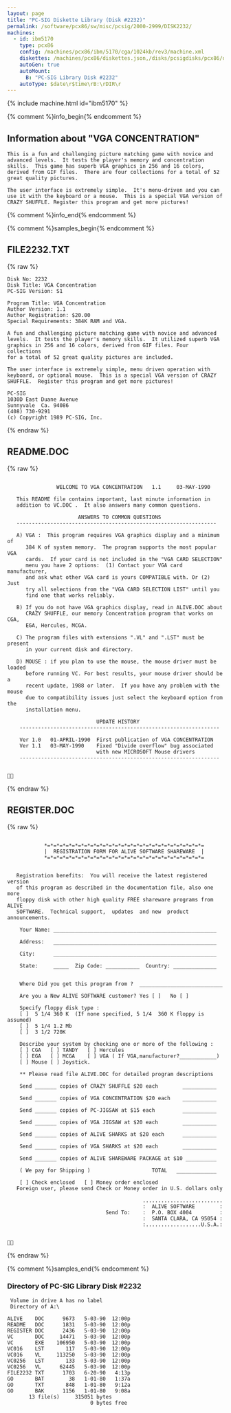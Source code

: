 ```yaml
---
layout: page
title: "PC-SIG Diskette Library (Disk #2232)"
permalink: /software/pcx86/sw/misc/pcsig/2000-2999/DISK2232/
machines:
  - id: ibm5170
    type: pcx86
    config: /machines/pcx86/ibm/5170/cga/1024kb/rev3/machine.xml
    diskettes: /machines/pcx86/diskettes.json,/disks/pcsigdisks/pcx86/diskettes.json
    autoGen: true
    autoMount:
      B: "PC-SIG Library Disk #2232"
    autoType: $date\r$time\rB:\rDIR\r
---
```


{% include machine.html id="ibm5170" %}

{% comment %}info_begin{% endcomment %}

## Information about "VGA CONCENTRATION"

    This is a fun and challenging picture matching game with novice and
    advanced levels.  It tests the player's memory and concentration
    skills.  This game has superb VGA graphics in 256 and 16 colors,
    derived from GIF files.  There are four collections for a total of 52
    great quality pictures.
    
    The user interface is extremely simple.  It's menu-driven and you can
    use it with the keyboard or a mouse.  This is a special VGA version of
    CRAZY SHUFFLE. Register this program and get more pictures!
{% comment %}info_end{% endcomment %}

{% comment %}samples_begin{% endcomment %}

## FILE2232.TXT

{% raw %}
```
Disk No: 2232                                                           
Disk Title: VGA Concentration                                           
PC-SIG Version: S1                                                      
                                                                        
Program Title: VGA Concentration                                        
Author Version: 1.1                                                     
Author Registration: $20.00                                             
Special Requirements: 384K RAM and VGA.                                 
                                                                        
A fun and challenging picture matching game with novice and advanced    
levels.  It tests the player's memory skills.  It utilized superb VGA   
graphics in 256 and 16 colors, derived from GIF files. Four collections 
for a total of 52 great quality pictures are included.                  
                                                                        
The user interface is extremely simple, menu driven operation with      
keyboard, or optional mouse.  This is a special VGA version of CRAZY    
SHUFFLE.  Register this program and get more pictures!                  
                                                                        
PC-SIG                                                                  
1030D East Duane Avenue                                                 
Sunnyvale  Ca. 94086                                                    
(408) 730-9291                                                          
(c) Copyright 1989 PC-SIG, Inc.                                         
```
{% endraw %}

## README.DOC

{% raw %}
```

                WELCOME TO VGA CONCENTRATION   1.1     03-MAY-1990

   This README file contains important, last minute information in
   addition to VC.DOC .  It also answers many common questions.

                       ANSWERS TO COMMON QUESTIONS
   -----------------------------------------------------------------

   A) VGA :  This program requires VGA graphics display and a minimum of
      384 K of system memory.  The program supports the most popular VGA
      cards.  If your card is not included in the "VGA CARD SELECTION"
      menu you have 2 options:  (1) Contact your VGA card manufacturer,
      and ask what other VGA card is yours COMPATIBLE with. Or (2) Just
      try all selections from the "VGA CARD SELECTION LIST" until you
      find one that works reliably.

   B) If you do not have VGA graphics display, read in ALIVE.DOC about
      CRAZY SHUFFLE, our memory Concentration program that works on CGA,
      EGA, Hercules, MCGA.

   C) The program files with extensions ".VL" and ".LST" must be present
      in your current disk and directory.

   D) MOUSE : if you plan to use the mouse, the mouse driver must be loaded
      before running VC. For best results, your mouse driver should be a
      recent update, 1988 or later.  If you have any problem with the mouse
      due to compatibility issues just select the keyboard option from the
      installation menu.

                             UPDATE HISTORY
    -----------------------------------------------------------------

    Ver 1.0   01-APRIL-1990  First publication of VGA CONCENTRATION
    Ver 1.1   03-MAY-1990    Fixed "Divide overflow" bug associated
                             with new MICROSOFT Mouse drivers
    -----------------------------------------------------------------



```
{% endraw %}

## REGISTER.DOC

{% raw %}
```

            *=*=*=*=*=*=*=*=*=*=*=*=*=*=*=*=*=*=*=*=*=*=*=*=*=*=
            |  REGISTRATION FORM FOR ALIVE SOFTWARE SHAREWARE  |
            *=*=*=*=*=*=*=*=*=*=*=*=*=*=*=*=*=*=*=*=*=*=*=*=*=*=


   Registration benefits:  You will receive the latest registered version
   of this program as described in the documentation file, also one more
   floppy disk with other high quality FREE shareware programs from ALIVE
   SOFTWARE.  Technical support,  updates  and new  product announcements.

    Your Name: _____________________________________________________

    Address:   _____________________________________________________

    City:      _____________________________________________________

    State:     _____  Zip Code: ___________  Country: ______________


    Where Did you get this program from ?  ___________________________

    Are you a New ALIVE SOFTWARE customer? Yes [ ]   No [ ]

    Specify floppy disk type :
    [ ]  5 1/4 360 K  (If none specified, 5 1/4  360 K floppy is assumed)
    [ ]  5 1/4 1.2 Mb
    [ ]  3 1/2 720K

    Describe your system by checking one or more of the following :
    [ ] CGA   [ ] TANDY   [ ] Hercules
    [ ] EGA   [ ] MCGA    [ ] VGA ( If VGA,manufacturer?____________)
    [ ] Mouse [ ] Joystick.

    ** Please read file ALIVE.DOC for detailed program descriptions

    Send _______ copies of CRAZY SHUFFLE $20 each        ___________

    Send _______ copies of VGA CONCENTRATION $20 each    ___________

    Send _______ copies of PC-JIGSAW at $15 each         ___________

    Send _______ copies of VGA JIGSAW at $20 each        ___________

    Send _______ copies of ALIVE SHARKS at $20 each      ___________

    Send _______ copies of VGA SHARKS at $20 each        ___________

    Send _______ copies of ALIVE SHAREWARE PACKAGE at $10 __________

    ( We pay for Shipping )                    TOTAL   _____________

    [ ] Check enclosed   [ ] Money order enclosed
   Foreign user, please send Check or Money order in U.S. dollars only

                                            ..........................
                                            :  ALIVE SOFTWARE        :
                                Send To:    :  P.O. BOX 4004         :
                                            :  SANTA CLARA, CA 95054 :
                                            :..................U.S.A.:



```
{% endraw %}

{% comment %}samples_end{% endcomment %}

### Directory of PC-SIG Library Disk #2232

     Volume in drive A has no label
     Directory of A:\

    ALIVE    DOC      9673   5-03-90  12:00p
    README   DOC      1831   5-03-90  12:00p
    REGISTER DOC      2436   5-03-90  12:00p
    VC       DOC     14471   5-03-90  12:00p
    VC       EXE    106950   5-03-90  12:00p
    VC016    LST       117   5-03-90  12:00p
    VC016    VL     113250   5-03-90  12:00p
    VC0256   LST       133   5-03-90  12:00p
    VC0256   VL      62445   5-03-90  12:00p
    FILE2232 TXT      1703   6-20-90   4:13p
    GO       BAT        38   1-01-80   1:37a
    GO       TXT       848   1-01-80   9:12a
    GO       BAK      1156   1-01-80   9:08a
           13 file(s)     315051 bytes
                               0 bytes free
